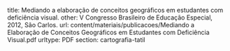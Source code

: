 title: Mediando a elaboração de conceitos geográficos em estudantes com deficiência visual.
other: V Congresso Brasileiro de Educação Especial, 2012, São Carlos.
url: content/materiais/publicacoes/Mediando a Elaboração de Conceitos Geográficos em Estudantes com Deficiência Visual.pdf
urltype: PDF
section: cartografia-tatil
